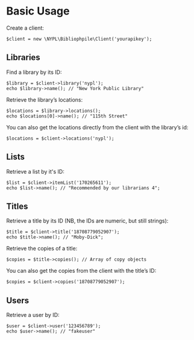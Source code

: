# Basic Usage

Create a client:

    $client = new \NYPL\Bibliophpile\Client('yourapikey');

## Libraries
Find a library by its ID:

    $library = $client->library('nypl');
    echo $library->name(); // "New York Public Library"

Retrieve the library’s locations:

    $locations = $library->locations();
    echo $locations[0]->name(); // "115th Street"

You can also get the locations directly from the client with the library’s id:

    $locations = $client->locations('nypl');

## Lists

Retrieve a list by it's ID:

    $list = $client->itemList('170265611');
    echo $list->name(); // "Recommended by our librarians 4";


## Titles

Retrieve a title by its ID (NB, the IDs are numeric, but still strings):

    $title = $client->title('18708779052907');
    echo $title->name(); // "Moby-Dick";

Retrieve the copies of a title:

    $copies = $title->copies(); // Array of copy objects

You can also get the copies from the client with the title’s ID:

    $copies = $client->copies('18708779052907');

## Users

Retrieve a user by ID:

    $user = $client->user('123456789');
    echo $user->name(); // "fakeuser"



